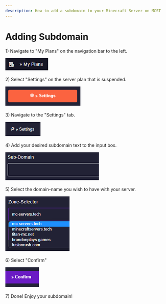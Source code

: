 ```yaml
---
description: How to add a subdomain to your Minecraft Server on MCST
---
```


# Adding Subdomain

1\) Navigate to "My Plans" on the navigation bar to the left.

![](<../.gitbook/assets/image (11).png>)\
\
2\) Select "Settings" on the server plan that is suspended.

![](<../.gitbook/assets/image (36).png>)\
\
3\) Navigate to the "Settings" tab.

![](<../.gitbook/assets/image (3).png>)\
\
4\) Add your desired subdomain text to the input box.

![](<../.gitbook/assets/image (23).png>)\
\
5\) Select the domain-name you wish to have with your server.

![](<../.gitbook/assets/image (29).png>)\
\
6\) Select "Confirm"

![](<../.gitbook/assets/image (39).png>)\
\
7\) Done! Enjoy your subdomain!
